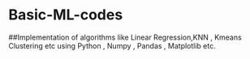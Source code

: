 # Basic-ML-codes
##Implementation of algorithms like Linear Regression,KNN , Kmeans Clustering etc using Python , Numpy , Pandas , Matplotlib etc.
